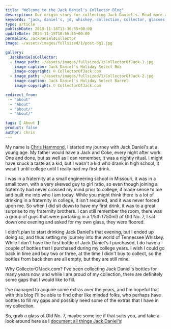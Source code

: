 ```yaml
---
title: "Welcome to the Jack Daniel's Collector Blog"
description: Our origin story for collecting Jack Daniel's. Read more about Chris Hammond and how this website started.
keywords: "jack, daniel's, jd, whiskey, collection, collector, glasses, bottles, value, jack daniel, jack daniel's"
type: article
publishDate: 2018-11-18T13:36:55+00:00
updateDate: 2024-11-15T10:55:45+00:00
permalink: JackDanielsCollector
image: ~/assets/images/fullsized/1/post-bg1.jpg

gallery:
  JackDanielsCollector:
  - image_path: ~/assets/images/fullsized/1/CollectorOfJack-1.jpg
    image-caption: Jack Daniel's Holiday Select Box
    image-copyright: © CollectorOfJack.com
  - image_path: ~/assets/images/fullsized/1/CollectorOfJack-2.jpg
    image-caption: Jack Daniel's Holiday Select Barrel
    image-copyright: © CollectorOfJack.com

redirect_from: 
  - "about"
  - "About"
  - "about/"
  - "About/"

tags: [ About ] 
product: false
author: chris
---
```

My name is [Chris Hammond](https://www.chrishammond.com/), I started my journey with Jack Daniel's at a young age. My father would have a Jack and Coke, every night after work. One and done, but as well as I can remember, it was a nightly ritual. I might have snuck a taste as a kid, but I wasn't a kid who drank in high school, it wasn't until college until I really had my first drink.

I was in a fraternity at a small engineering school in Missouri, it was in a small town, with a very skewed guy to girl ratio, so even though joining a fraternity had never crossed my mind prior to college, it made sense to me and built me into who I am today. While you might think there is a lot of drinking in a fraternity in college, it isn't required, and it was never forced upon me. So when I did sit down to have my first drink, it was to a great surprise to my fraternity brothers. I can still remember the room, there was a group of guys that were partaking in a 1/5th (750ml) of Old No. 7, I sat down one evening and asked for my own glass, they were floored.

I didn't plan to start drinking Jack Daniel's that evening, but I ended up doing so, and thus setting my journey into the world of Tennessee Whiskey. While I don't have the first bottle of Jack Daniel's I purchased, I do have a couple of bottles that I purchased during my college years. I wish I could go back in time and buy two or three, at the time I didn't buy to collect, so the bottles from back then are all empty, but they are still mine.

Why CollectorOfJack.com? I've been collecting Jack Daniel's bottles for many years now, and while I am proud of my collection, there are definitely some gaps that I would like to fill.

I've managed to acquire some extras over the years, and I'm hopeful that with this blog I'll be able to find other like minded folks, who perhaps have bottles to fill my gaps and possibly need some of the extras that I have in my collection.

So, grab a glass of Old No. 7, maybe some ice if that suits you, and take a look around here as I [document all things Jack Daniel's](/)!


